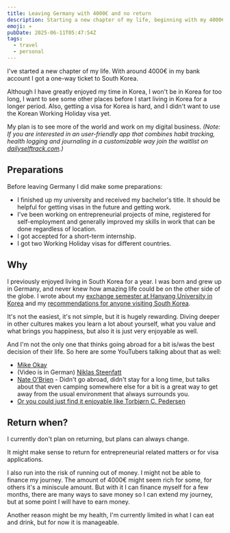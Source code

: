 ```yaml
---
title: Leaving Germany with 4000€ and no return
description: Starting a new chapter of my life, beginning with my 4000€ and a one-way flight to South Korea.
emoji: ✈️
pubDate: 2025-06-11T05:47:54Z
tags:
  - travel
  - personal
---
```

I've started a new chapter of my life. With around 4000€ in my bank account I got a one-way ticket to South Korea.

Although I have greatly enjoyed my time in Korea, I won't be in Korea for too long, I want to see some other places before I start living in Korea for a longer period. Also, getting a visa for Korea is hard, and I didn't want to use the Korean Working Holiday visa yet.

My plan is to see more of the world and work on my digital business. *(Note: If you are interested in an user-friendly app that combines habit tracking, health logging and journaling in a customizable way join the waitlist on [dailyselftrack.com](https://dailyselftrack.com/).)*

## Preparations

Before leaving Germany I did make some preparations:
- I finished up my university and received my bachelor's title. It should be helpful for getting visas in the future and getting work.
- I've been working on entrepreneurial projects of mine, registered for self-employment and generally improved my skills in work that can be done regardless of location.
- I got accepted for a short-term internship.
- I got two Working Holiday visas for different countries.
## Why

I previously enjoyed living in South Korea for a year. I was born and grew up in Germany, and never knew how amazing life could be on the other side of the globe. I wrote about my [exchange semester at Hanyang University in Korea](/blog/hanyang-erica-exchange) and my [recommendations for anyone visiting South Korea](/blog/south-korea-travel-guide).

It's not the easiest, it's not simple, but it is hugely rewarding. Diving deeper in other cultures makes you learn a lot about yourself, what you value and what brings you happiness, but also it is just very enjoyable as well.

And I'm not the only one that thinks going abroad for a bit is/was the best decision of their life. So here are some YouTubers talking about that as well:
- [Mike Okay](https://youtu.be/cZX0VY11JvI)
- (Video is in German) [Niklas Steenfatt](https://youtu.be/fKcYTAB3tp8?t=853) 
- [Nate O'Brien](https://youtu.be/bwojg1i9dls?t=536) - Didn't go abroad, didn't stay for a long time, but talks about that even camping somewhere else for a bit is a great way to get away from the usual environment that always surrounds you.
- [Or you could just find it enjoyable like Torbjørn C. Pedersen](https://www.onceuponasaga.dk/why-not)

## Return when?

I currently don't plan on returning, but plans can always change.

It might make sense to return for entrepreneurial related matters or for visa applications.

I also run into the risk of running out of money. I might not be able to finance my journey. The amount of 4000€ might seem rich for some, for others it's a miniscule amount. But with it I can finance myself for a few months, there are many ways to save money so I can extend my journey, but at some point I will have to earn money.

Another reason might be my health, I'm currently limited in what I can eat and drink, but for now it is manageable.